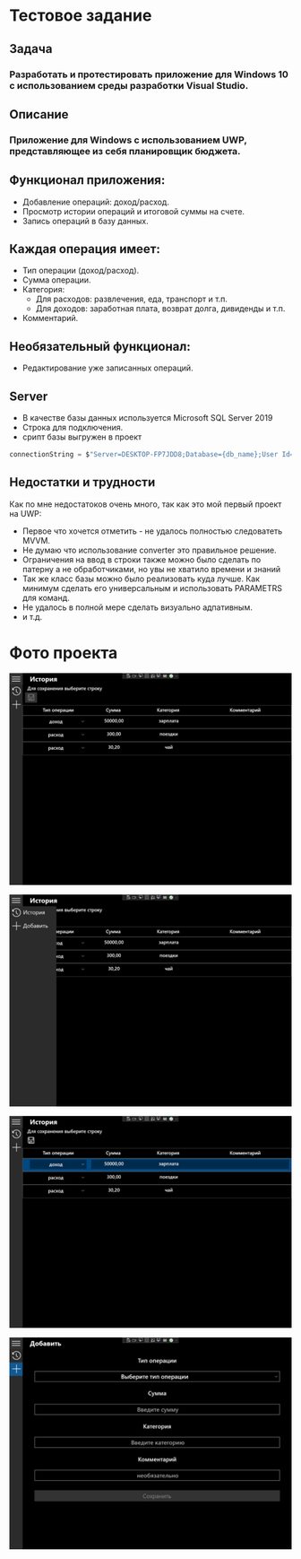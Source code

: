 # Тестовое задание
## Задача
### Разработать и протестировать приложение для Windows 10 с использованием среды  разработки Visual Studio.

## Описание
### Приложение для Windows c использованием UWP, представляющее из себя планировщик бюджета.

## Функционал приложения:
+ Добавление операций: доход/расход.
+ Просмотр истории операций и итоговой суммы на счете.
+ Запись операций в базу данных.
  
## Каждая операция имеет:
+ Тип операции (доход/расход).
+ Сумма операции.
+ Категория:
    + Для расходов: развлечения, еда, транспорт и т.п.
    + Для доходов: заработная плата, возврат долга, дивиденды и т.п.
+ Комментарий.

## Необязательный функционал:
+ Редактирование уже записанных операций.

## Server
+ В качестве базы данных используется Microsoft SQL Server 2019
+ Строка для подключения.
+ срипт базы выгружен в проект

```C#
connectionString = $"Server=DESKTOP-FP7JDD8;Database={db_name};User Id=sasha;Password=sasha;";
```

## Недостатки и трудности 
Как по мне недостатоков очень много, так как это мой первый проект на UWP:
+ Первое что хочется отметить - не удалось полностью следоватеть MVVM.
+ Не думаю что использование converter это правильное решение.
+ Ограничения на ввод в строки также можно было сделать по патерну а не обработчиками, но увы не хватило времени и знаний
+ Так же класс базы можно было реализовать куда лучше. Как минимум сделать его универсальным и использовать PARAMETRS для команд.
+ Не удалось в полной мере сделать визуально адпативным.
+ и т.д. 

# Фото проекта
![](https://github.com/Anaksimander/BudgetPlanner/blob/master/BudgetPlanner/PresentProject/1.png?raw=true)

![](https://github.com/Anaksimander/BudgetPlanner/blob/master/BudgetPlanner/PresentProject/2.png?raw=true)

![](https://github.com/Anaksimander/BudgetPlanner/blob/master/BudgetPlanner/PresentProject/3.png?raw=true)

![](https://github.com/Anaksimander/BudgetPlanner/blob/master/BudgetPlanner/PresentProject/4.png?raw=true)

